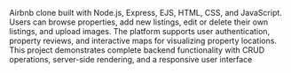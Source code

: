  Airbnb clone built with Node.js, Express, EJS, HTML, CSS, and JavaScript. Users can browse properties, add new listings, edit or delete their own listings, and upload images. The platform supports user authentication, property reviews, and interactive maps for visualizing property locations. This project demonstrates complete backend functionality with CRUD operations, server-side rendering, and a responsive user interface
